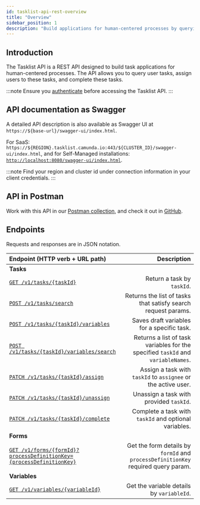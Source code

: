 ```yaml
---
id: tasklist-api-rest-overview
title: "Overview"
sidebar_position: 1
description: "Build applications for human-centered processes by querying human tasks, assigning users, and completing tasks with the Tasklist API."
---
```


## Introduction

The Tasklist API is a REST API designed to build task applications for human-centered processes. The API allows you to query user tasks, assign users to these tasks, and complete these tasks.

:::note
Ensure you [authenticate](./tasklist-api-rest-authentication.md) before accessing the Tasklist API.
:::

## API documentation as Swagger

A detailed API description is also available as Swagger UI at `https://${base-url}/swagger-ui/index.html`.

For SaaS: `https://${REGION}.tasklist.camunda.io:443/${CLUSTER_ID}/swagger-ui/index.html`, and for Self-Managed installations: [`http://localhost:8080/swagger-ui/index.html`](http://localhost:8080/swagger-ui/index.html).

:::note
Find your region and cluster id under connection information in your client credentials.
:::

## API in Postman

Work with this API in our [Postman collection](https://www.postman.com/camundateam/workspace/camunda-8-postman/collection/26079299-f0db0193-0557-4acd-8e94-ecdaeffbaa5d?action=share&creator=11465105), and check it out in [GitHub](https://github.com/camunda-community-hub/camunda-8-api-postman-collection).

## Endpoints

Requests and responses are in JSON notation.

| Endpoint (HTTP verb + URL path)                                                                                                                                 |                                                                       Description |
| :-------------------------------------------------------------------------------------------------------------------------------------------------------------- | --------------------------------------------------------------------------------: |
| **Tasks**                                                                                                                                                       |                                                                                   |
| [`GET /v1/tasks/{taskId}`](/apis-tools/tasklist-api-rest/controllers/tasklist-api-rest-task-controller.md#get-task)                                             |                                                        Return a task by `taskId`. |
| [`POST /v1/tasks/search`](/apis-tools/tasklist-api-rest/controllers/tasklist-api-rest-task-controller.md#search-tasks)                                          |                     Returns the list of tasks that satisfy search request params. |
| [`POST /v1/tasks/{taskId}/variables`](/apis-tools/tasklist-api-rest/controllers/tasklist-api-rest-task-controller.md#save-draft-task-variables)                 |                                        Saves draft variables for a specific task. |
| [`POST /v1/tasks/{taskId}/variables/search`](/apis-tools/tasklist-api-rest/controllers/tasklist-api-rest-task-controller.md#search-task-variables)              |  Returns a list of task variables for the specified `taskId` and `variableNames`. |
| [`PATCH /v1/tasks/{taskId}/assign`](/apis-tools/tasklist-api-rest/controllers/tasklist-api-rest-task-controller.md#assign-task)                                 |                     Assign a task with `taskId` to `assignee` or the active user. |
| [`PATCH /v1/tasks/{taskId}/unassign`](/apis-tools/tasklist-api-rest/controllers/tasklist-api-rest-task-controller.md#unassign-task)                             |                                           Unassign a task with provided `taskId`. |
| [`PATCH /v1/tasks/{taskId}/complete`](/apis-tools/tasklist-api-rest/controllers/tasklist-api-rest-task-controller.md#complete-task)                             |                             Complete a task with `taskId` and optional variables. |
| **Forms**                                                                                                                                                       |                                                                                   |
| [`GET /v1/forms/{formId}?processDefinitionKey={processDefinitionKey}`](/apis-tools/tasklist-api-rest/controllers/tasklist-api-rest-form-controller.md#get-form) | Get the form details by `formId` and `processDefinitionKey` required query param. |
| **Variables**                                                                                                                                                   |                                                                                   |
| [`GET /v1/variables/{variableId}`](/apis-tools/tasklist-api-rest/controllers/tasklist-api-rest-variables-controller.md#get-variable)                            |                                         Get the variable details by `variableId`. |
